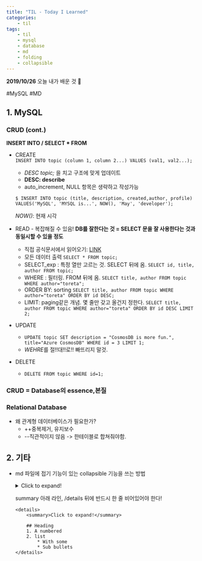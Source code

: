 ```yaml
---
title: "TIL - Today I Learned"
categories: 
    - til
tags:
    - til
    - mysql
    - database
    - md
    - folding
    - collapsible
---
```


**2019/10/26**
오늘 내가 배운 것 🌟

#MySQL #MD




## 1. MySQL
### CRUD (cont.)
**INSERT INTO / SELECT \* FROM**
* CREATE  
    ```INSERT INTO topic (column 1, column 2...) VALUES (val1, val2...);```
    * *DESC topic;* 을 치고 구조에 맞게 업데이트  
    * **DESC: describe**
    * auto_increment, NULL  항목은 생략하고 작성가능  
    
    ```
    $ INSERT INTO topic (title, description, created,author, profile) VALUES('MySQL', 'MYSQL is...', NOW(), 'May', 'developer');
    ```
    *NOW()*: 현재 시각
 

* READ - 복잡해질 수 있음!
    **DB를 잘한다는 것 = SELECT 문을 잘 사용한다는 것과 동일시할 수 있을 정도**  
    * 직접 공식문서에서 읽어오기: [LINK](https://dev.mysql.com/doc/refman/8.0/en/select.html)
    * 모든 데이터 출력
        ```SELECT * FROM topic;```
    * SELECT_exp : 특정 열만 고르는 것. SELECT 뒤에 옴.
        ```SELECT id, title, author FROM topic;```
    * WHERE : 필터링. FROM 뒤에 옴.
        ```SELECT title, author FROM topic WHERE author="toreta";```
    * ORDER BY: sorting
        ```SELECT title, author FROM topic WHERE author="toreta" ORDER BY id DESC;```
    * LIMIT: paging같은 개념. 몇 줄만 갖고 올건지 정한다.
        ```SELECT title, author FROM topic WHERE author="toreta" ORDER BY id DESC LIMIT 2;```   


* UPDATE
    * ```UPDATE topic SET description = "CosmosDB is more fun.", title="Azure CosmosDB" WHERE id = 3 LIMIT 1;```  
    * *WEHRE*를 절!!대!!로!! 빠뜨리지 말것.

* DELETE  
    *  ```DELETE FROM topic WHERE id=1;```

### CRUD = Database의 essence,본질

### Relational Database
* 왜 관계형 데이터베이스가 필요한가?
    - ++중복제거, 유지보수
    - --직관적이지 않음 -> 한테이블로 합쳐줘야함.

 

## 2. 기타
* md 파일에 접기 기능이 있는 collapsible 기능을 쓰는 방법
    <details>
        <summary>Click to expand!</summary>
        
        ## Heading
        1. A numbered
        2. list
            * With some
            * Sub bullets
    </details>
    
    summary 아래 라인, /details 뒤에 반드시 한 줄 비어있어야 한다!
    ```  
    <details>
        <summary>Click to expand!</summary>
        
        ## Heading
        1. A numbered
        2. list
            * With some
            * Sub bullets
    </details>


  